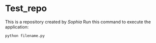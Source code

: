 # Test_repo
This is a repository created by *Sophia*
Run this command to execute the application:

`python filename.py`
